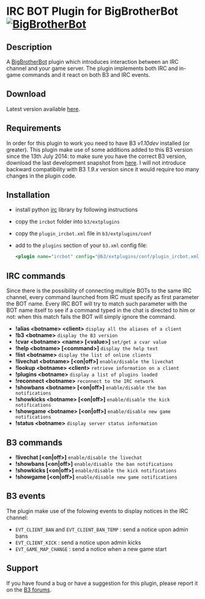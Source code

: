 IRC BOT Plugin for BigBrotherBot [![BigBrotherBot](http://i.imgur.com/7sljo4G.png)][B3]
================================

Description
-----------

A [BigBrotherBot][B3] plugin which introduces interaction between an IRC channel and your game server. The plugin
implements both IRC and in-game commands and it react on both B3 and IRC events.

Download
--------

Latest version available [here](https://github.com/FenixXx/b3-plugin-ircbot/archive/master.zip).

Requirements
------------

In order for this plugin to work you need to have B3 *v1.10dev* installed (or greater). This plugin make use of some additions
added to this B3 version since the 13th July 2014: to make sure you have the correct B3 version, download the last development
snapshot from [here](https://github.com/BigBrotherBot/big-brother-bot/archive/release-1.10.zip). I will not introduce backward
compatibility with B3 *1.9.x* version since it would require too many changes in the plugin code.

Installation
------------

* install python [irc](https://bitbucket.org/jaraco/irc/overview) library by following instructions
* copy the `ircbot` folder into `b3/extplugins`
* copy the `plugin_ircbot.xml` file in `b3/extplugins/conf`
* add to the `plugins` section of your `b3.xml` config file:

  ```xml
  <plugin name="ircbot" config="@b3/extplugins/conf/plugin_ircbot.xml" />
  ```

IRC commands
------------

Since there is the possibility of connecting multiple BOTs to the same IRC channel, every command launched from IRC must
specify as first parameter the BOT name. Every IRC BOT will try to match such parameter with the BOT name itself to see
if a command typed in the chat is directed to him or not: when this match fails the BOT will simply ignore the command.

* **!alias &lt;botname&gt; &lt;client&gt;** `display all the aliases of a client`
* **!b3 &lt;botname&gt;** `display the B3 version`
* **!cvar &lt;botname&gt; &lt;name&gt; [&lt;value&gt;]** `set/get a cvar value`
* **!help &lt;botname&gt; [&lt;command&gt;]** `display the help text`
* **!list &lt;botname&gt;** `display the list of online clients`
* **!livechat &lt;botname&gt; [&lt;on|off&gt;]** `enable/disable the livechat`
* **!lookup &lt;botname&gt; &lt;client&gt;** `retrieve information on a client`
* **!plugins &lt;botname&gt;** `display a list of plugins loaded`
* **!reconnect &lt;botname&gt;** `reconnect to the IRC network`
* **!showbans &lt;botname&gt; [&lt;on|off&gt;]** `enable/disable the ban notifications`
* **!showkicks &lt;botname&gt; [&lt;on|off&gt;]** `enable/disable the kick notifications`
* **!showgame &lt;botname&gt; [&lt;on|off&gt;]** `enable/disable new game notifications`
* **!status &lt;botname&gt;** `display server status information`

B3 commands
-----------

* **!livechat [&lt;on|off&gt;]** `enable/disable the livechat`
* **!showbans [&lt;on|off&gt;]** `enable/disable the ban notifications`
* **!showkicks [&lt;on|off&gt;]** `enable/disable the kick notifications`
* **!showgame [&lt;on|off&gt;]** `enable/disable new game notifications`

B3 events
---------

The plugin make use of the folowing events to display notices in the IRC channel:

* `EVT_CLIENT_BAN` and `EVT_CLIENT_BAN_TEMP` : send a notice upon admin bans
* `EVT_CLIENT_KICK` : send a notice upon admin kicks
* `EVT_GAME_MAP_CHANGE` : send a notice when a new game start

Support
-------

If you have found a bug or have a suggestion for this plugin, please report it on the [B3 forums][Support].

[B3]: http://www.bigbrotherbot.net/ "BigBrotherBot (B3)"
[Support]: http://forum.bigbrotherbot.net/plugins-by-fenix/ircbot-plugin/ "Support topic on the B3 forums"
